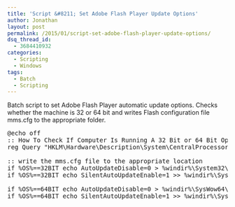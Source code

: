 ```yaml
---
title: 'Script &#8211; Set Adobe Flash Player Update Options'
author: Jonathan
layout: post
permalink: /2015/01/script-set-adobe-flash-player-update-options/
dsq_thread_id:
  - 3684410932
categories:
  - Scripting
  - Windows
tags:
  - Batch
  - Scripting
---
```

Batch script to set Adobe Flash Player automatic update options. Checks whether the machine is 32 or 64 bit and writes Flash configuration file mms.cfg to the appropriate folder.

<pre class="brush: plain; title: ; notranslate" title="">@echo off
:: How To Check If Computer Is Running A 32 Bit or 64 Bit Operating System. - http://support.microsoft.com/kb/556009
reg Query "HKLM\Hardware\Description\System\CentralProcessor&#92;&#48;" | find /i "x86" &gt; NUL && set OS=32BIT || set OS=64BIT

:: write the mms.cfg file to the appropriate location
if %OS%==32BIT echo AutoUpdateDisable=0 &gt; %windir%\System32\Macromed\Flash\mms.cfg
if %OS%==32BIT echo SilentAutoUpdateEnable=1 &gt;&gt; %windir%\System32\Macromed\Flash\mms.cfg

if %OS%==64BIT echo AutoUpdateDisable=0 &gt; %windir%\SysWow64\Macromed\Flash\mms.cfg
if %OS%==64BIT echo SilentAutoUpdateEnable=1 &gt;&gt; %windir%\SysWow64\Macromed\Flash\mms.cfg
</pre>